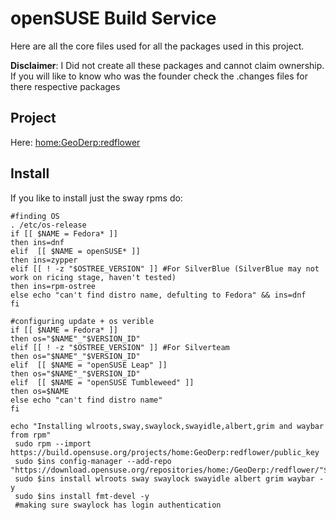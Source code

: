 # openSUSE Build Service
Here are all the core files used for all the packages used in this project.   
  
**Disclaimer**: I Did not create all these packages and cannot claim ownership. If you will like to know who was the founder check the .changes files for there respective packages

## Project 
Here: [home:GeoDerp:redflower](https://build.opensuse.org/project/show/home:GeoDerp:redflower)

## Install 
If you like to install just the sway rpms do:

 ``` shell 
 #finding OS
. /etc/os-release
if [[ $NAME = Fedora* ]]
then ins=dnf
elif  [[ $NAME = openSUSE* ]]
then ins=zypper
elif [[ ! -z "$OSTREE_VERSION" ]] #For SilverBlue (SilverBlue may not work on ricing stage, haven't tested)
then ins=rpm-ostree
else echo "can't find distro name, defulting to Fedora" && ins=dnf
fi

#configuring update + os verible  
if [[ $NAME = Fedora* ]]
then os="$NAME"_"$VERSION_ID"
elif [[ ! -z "$OSTREE_VERSION" ]] #For Silverteam 
then os="$NAME"_"$VERSION_ID"
elif  [[ $NAME = "openSUSE Leap" ]]
then os="$NAME"_"$VERSION_ID"
elif  [[ $NAME = "openSUSE Tumbleweed" ]]
then os=$NAME
else echo "can't find distro name"
fi

echo "Installing wlroots,sway,swaylock,swayidle,albert,grim and waybar from rpm"
  sudo rpm --import https://build.opensuse.org/projects/home:GeoDerp:redflower/public_key
  sudo $ins config-manager --add-repo "https://download.opensuse.org/repositories/home:/GeoDerp:/redflower/"$os"/home:GeoDerp:redflower.repo"
  sudo $ins install wlroots sway swaylock swayidle albert grim waybar -y
  sudo $ins install fmt-devel -y
  #making sure swaylock has login authentication


 ```
